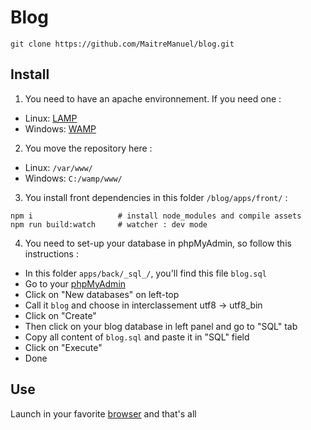 # Blog

`git clone https://github.com/MaitreManuel/blog.git`

## Install

1. You need to have an apache environnement. If you need one :

* Linux: [LAMP](https://forum.ubuntu-fr.org/viewtopic.php?id=1990066)
* Windows: [WAMP](http://alcatiz.developpez.com/tutoriel/installer-wamp-windows10/)

2. You move the repository here :

* Linux: `/var/www/`
* Windows: `C:/wamp/www/`

3. You install front dependencies in this folder `/blog/apps/front/` :

```
npm i                   # install node_modules and compile assets
npm run build:watch     # watcher : dev mode
```

4. You need to set-up your database in phpMyAdmin, so follow this instructions :

* In this folder `apps/back/_sql_/`, you'll find this file `blog.sql`
* Go to your [phpMyAdmin](http://localhost/phpmyadmin/)
* Click on "New databases" on left-top
* Call it `blog` and choose in interclassement utf8 -> utf8_bin
* Click on "Create"
* Then click on your blog database in left panel and go to "SQL" tab
* Copy all content of `blog.sql` and paste it in "SQL" field
* Click on "Execute"
* Done

## Use

Launch in your favorite [browser](http://localhost/blog/apps/front/src/AppBundle/Resources/index.html) and that's all
